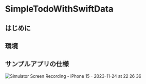 # SimpleTodoWithSwiftData
## はじめに

## 環境

## サンプルアプリの仕様
![Simulator Screen Recording - iPhone 15 - 2023-11-24 at 22 26 36](https://github.com/Rin-t/SimpleTodoWithSwiftData/assets/61740562/93e80568-d990-4522-985a-351ea306c08e)
